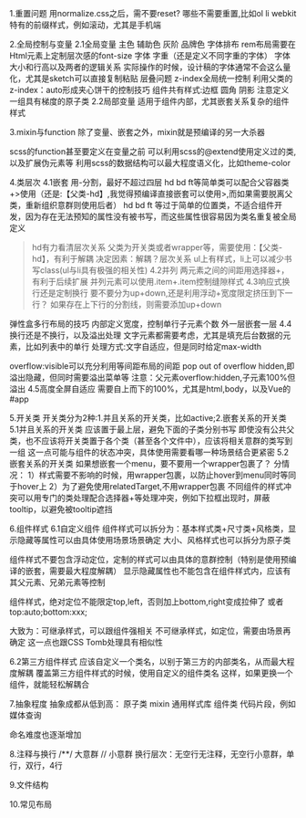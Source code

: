 1.重置问题
用normalize.css之后，需不要reset?
哪些不需要重置,比如ol li
webkit特有的前缀样式，例如滚动，尤其是手机端


2.全局控制与变量
2.1全局变量
主色 辅助色 灰阶
品牌色
字体排布
    rem布局需要在Html元素上定制层次感的font-size
    字体 字重（还是定义不同字重的字体）
    字体大小和行高以及两者的逻辑关系
    实际操作的时候，设计稿的字体通常不会这么量化，尤其是sketch可以直接复制粘贴
层叠问题
  z-index全局统一控制
  利用父类的z-index：auto形成夹心饼干的控制技巧
组件共有样式:边框 圆角 阴影
            注意定义一组具有梯度的原子类
2.2局部变量
适用于组件内部，尤其嵌套关系复杂的组件样式


3.mixin与function
除了变量、嵌套之外，mixin就是预编译的另一大杀器

scss的function甚至要定义在变量之前
可以利用scss的@extend使用定义过的类,以及扩展伪元素等
利用scss的数据结构可以最大程度语义化，比如theme-color


4.类层次
4.1嵌套
用-分割，最好不超过四层
hd bd ft等简单类可以配合父容器类+>使用（还是:【父类-hd】,我觉得预编译直接嵌套可以使用>,而如果需要脱离父类，重新组织意群则使用后者）
hd bd ft 等过于简单的位置类，不适合组件开发，因为存在无法预知的属性没有被书写，而这些属性很容易因为类名重复被全局定义
>hd有力看清层次关系
父类为开关类或者wrapper等，需要使用：【父类-hd】，有利于解耦
决定因素：解耦？层次关系
ul上有样式，li上可以减少书写class(ul与li具有极强的相关性)
4.2并列
两元素之间的间距用选择器+，有利于后续扩展
并列元素可以使用.item+.item控制缝隙样式
4.3响应式换行还是定制换行
要不要分为up+down,还是利用浮动+宽度限定挤压到下一行？
如果存在上下行的分割线，则需要添加up+down

弹性盒多行布局的技巧
内部定义宽度，控制单行子元素个数
外一层嵌套一层
4.4换行还是不换行，以及溢出处理
文字元素都需要考虑，尤其是填充后台数据的元素，比如列表中的单行
处理方式:文字自适应，但是同时给定max-width

overflow:visible可以充分利用等间距布局的间距
pop out of overflow hidden,即溢出隐藏，但同时需要溢出菜单等
注意：父元素overflow:hidden,子元素100%但溢出
4.5高度全屏自适应
需要自上而下的100%，尤其是html,body，以及Vue的#app


5.开关类
开关类分为2种:1.并且关系的开关类，比如active;2.嵌套关系的开关类
5.1并且关系的开关类
应该置于最上层，避免下面的子类分别书写
即使没有公共父类，也不应该将开关类置于各个类（甚至各个文件中），应该将相关意群的类写到一组
这一点可能与组件的状态冲突，具体使用需要看哪一种场景结合更紧密
5.2嵌套关系的开关类
如果想嵌套一个menu，要不要用一个wrapper包裹了？
   分情况：
   1）样式需要不影响的时候，用wrapper包裹，以防止hover到menu同时等同于hover上
   2）为了避免使用relatedTarget,不用wrapper包裹
不同组件的样式冲突可以用专门的类处理配合选择器+等处理冲突，例如下拉框出现时，屏蔽tooltip，以避免被tooltip遮挡


6.组件样式
6.1自定义组件
组件样式可以拆分为：基本样式类+尺寸类+风格类，显示隐藏等属性可以由具体使用场景场景确定
大小、风格样式也可以拆分为原子类

组件样式不要包含浮动定位，定制的样式可以由具体的意群控制（特别是使用预编译的嵌套，需要最大程度解耦）
显示隐藏属性也不能包含在组件样式内，应该有其父元素、兄弟元素等控制

组件样式，绝对定位不能限定top,left，否则加上bottom,right变成拉伸了
或者top:auto;bottom:xxx;

大致为：可继承样式，可以跟组件强相关
       不可继承样式，如定位，需要由场景再确定
       这一点也跟CSS Tomb处理具有相似性

6.2第三方组件样式
应该自定义一个类名，以别于第三方的内部类名，从而最大程度解耦
覆盖第三方组件样式的时候，使用自定义的组件类名
这样，如果更换一个组件，就能轻松解耦合


7.抽象程度
抽象成都从低到高：
原子类
mixin 通用样式库
组件类
代码片段，例如媒体查询

命名难度也逐渐增加


8.注释与换行
  /**/ 大意群
  //  小意群
  换行层次：无空行无注释，无空行小意群，单行，双行，4行


9.文件结构


10.常见布局
